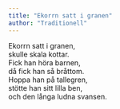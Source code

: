 ```yaml
---
title: "Ekorrn satt i granen"
author: "Traditionell"
---
```


Ekorrn satt i granen,  
skulle skala kottar.  
Fick han höra barnen,  
då fick han så bråttom.  
Hoppa han på tallegren,  
stötte han sitt lilla ben,  
och den långa ludna svansen.
